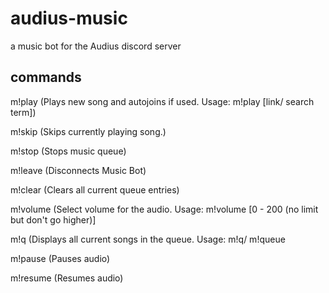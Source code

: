 # audius-music
a music bot for the Audius discord server

## commands

m!play
 (Plays new song and autojoins if used. Usage: m!play [link/ search term])

m!skip
 (Skips currently playing song.)

m!stop
 (Stops music queue)

m!leave
 (Disconnects Music Bot)

m!clear
 (Clears all current queue entries)

m!volume
(Select volume for the audio. Usage: m!volume [0 - 200 (no limit but don't go higher)]

m!q
 (Displays all current songs in the queue. Usage: m!q/ m!queue

m!pause
 (Pauses audio)

m!resume
(Resumes audio)

